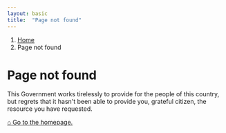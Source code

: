 ```yaml
---
layout: basic
title:  "Page not found"
---
```


<div class="govuk-breadcrumbs">
  <ol class="govuk-breadcrumbs__list">
    <li class="govuk-breadcrumbs__list-item">
      <a class="govuk-breadcrumbs__link" href="/">Home</a>
    </li>
    <li class="govuk-breadcrumbs__list-item" aria-current="page">Page not found</li>
  </ol>
</div>

<main class="govuk-main-wrapper " id="main-content" role="main">
  <div class="govuk-grid-row">
    <div class="govuk-grid-column-full">
        <h1 class="govuk-heading-xl">Page not found</h1>
        <p class="govuk-body">
        This Government works tirelessly to provide for the people of this country,
        but regrets that it hasn't been able to provide you, grateful citizen, the resource 
        you have requested.
        </p>
        <p class="govuk-body">
            <a href="/" class="govuk-link">⌂ Go to the homepage.</a>
        </p>
    </div>
  </div>
</main>